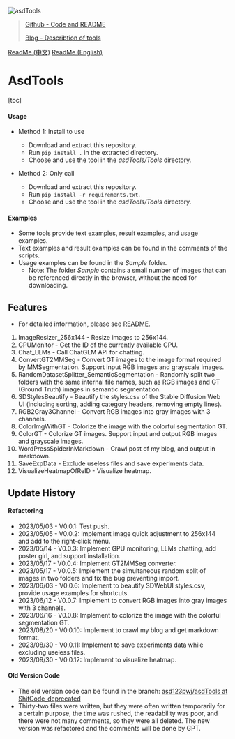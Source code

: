 ![asdTools](https://s2.loli.net/2023/05/14/gyRvM4WHp6hEuxa.png "asdTools")

> [Github - Code and README](https://github.com/asd123pwj/asdTools)
>
> [Blog - Describtion of tools](https://mwhls.top/project/asdtools)

[ReadMe (中文)](README.md)
[ReadMe (English)](README_EN.md)

# AsdTools

[toc]

#### Usage

- Method 1: Install to use

  - Download and extract this repository.
  - Run `pip install .` in the extracted directory.
  - Choose and use the tool in the *asdTools/Tools* directory.
- Method 2: Only call

  - Download and extract this repository.
  - Run `pip install -r requirements.txt`.
  - Choose and use the tool in the *asdTools/Tools* directory.

#### Examples

- Some tools provide text examples, result examples, and usage examples.
- Text examples and result examples can be found in the comments of the scripts.
- Usage examples can be found in the *Sample* folder.
  - Note: The folder *Sample* contains a small number of images that can be referenced directly in the browser, without the need for downloading.

## Features

- For detailed information, please see [README](asdTools/Tools/README.md).

1. ImageResizer_256x144 - Resize images to 256x144.
2. GPUMonitor - Get the ID of the currently available GPU.
3. Chat_LLMs - Call ChatGLM API for chatting.
4. ConvertGT2MMSeg - Convert GT images to the image format required by MMSegmentation. Support input RGB images and grayscale images.
5. RandomDatasetSplitter_SemanticSegmentation - Randomly split two folders with the same internal file names, such as RGB images and GT (Ground Truth) images in semantic segmentation.
6. SDStylesBeautify - Beautify the styles.csv of the Stable Diffusion Web UI (including sorting, adding category headers, removing empty lines).
7. RGB2Gray3Channel - Convert RGB images into gray images with 3 channels.
8. ColorImgWithGT - Colorize the image with the colorful segmentation GT.
9. ColorGT - Colorize GT images. Support input and output RGB images and grayscale images.
10. WordPressSpiderInMarkdown - Crawl post of my blog, and output in markdown.
11. SaveExpData - Exclude useless files and save experiments data.
12. VisualizeHeatmapOfReID - Visualize heatmap.

## Update History

#### Refactoring

- 2023/05/03 - V0.0.1: Test push.
- 2023/05/05 - V0.0.2: Implement image quick adjustment to 256x144 and add to the right-click menu.
- 2023/05/14 - V0.0.3: Implement GPU monitoring, LLMs chatting, add poster girl, and support installation.
- 2023/05/17 - V0.0.4: Implement GT2MMSeg converter.
- 2023/05/17 - V0.0.5: Implement the simultaneous random split of images in two folders and fix the bug preventing import.
- 2023/06/03 - V0.0.6: Implement to beautify SDWebUI styles.csv, provide usage examples for shortcuts.
- 2023/06/12 - V0.0.7: Implement to convert RGB images into gray images with 3 channels.
- 2023/06/16 - V0.0.8: Implement to colorize the image with the colorful segmentation GT.
- 2023/08/20 - V0.0.10: Implement to crawl my blog and get markdown format.
- 2023/08/30 - V0.0.11: Implement to save experiments data while excluding useless files.
- 2023/09/30 - V0.0.12: Implement to visualize heatmap.

#### Old Version Code

- The old version code can be found in the branch: [asd123pwj/asdTools at ShitCode_deprecated](https://github.com/asd123pwj/asdTools/tree/ShitCode_deprecated)
- Thirty-two files were written, but they were often written temporarily for a certain purpose, the time was rushed, the readability was poor, and there were not many comments, so they were all deleted. The new version was refactored and the comments will be done by GPT.
